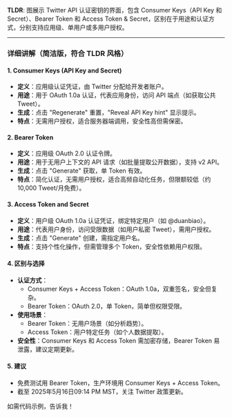 **TLDR**: 图展示 Twitter API 认证密钥的界面，包含 Consumer Keys（API Key 和 Secret）、Bearer Token 和 Access Token & Secret，区别在于用途和认证方式，分别支持应用级、单用户或多用户授权。

---

### 详细讲解（简洁版，符合 TLDR 风格）

#### 1. **Consumer Keys (API Key and Secret)**
- **定义**：应用级认证凭证，由 Twitter 分配给开发者账户。
- **用途**：用于 OAuth 1.0a 认证，代表应用身份，访问 API 端点（如获取公共 Tweet）。
- **生成**：点击 "Regenerate" 重置，"Reveal API Key hint" 显示提示。
- **特点**：无需用户授权，适合服务器端调用，安全性高但需保密。

#### 2. **Bearer Token**
- **定义**：应用级 OAuth 2.0 认证令牌。
- **用途**：用于无用户上下文的 API 请求（如批量提取公开数据），支持 v2 API。
- **生成**：点击 "Generate" 获取，单 Token 有效。
- **特点**：简化认证，无需用户授权，适合高频自动化任务，但限额较低（约 10,000 Tweet/月免费）。

#### 3. **Access Token and Secret**
- **定义**：用户级 OAuth 1.0a 认证凭证，绑定特定用户（如 @duanbiao）。
- **用途**：代表用户身份，访问受限数据（如用户私密 Tweet），需用户授权。
- **生成**：点击 "Generate" 创建，需指定用户名。
- **特点**：支持个性化操作，但需管理多个 Token，安全性依赖用户权限。

#### 4. **区别与选择**
- **认证方式**：
  - Consumer Keys + Access Token：OAuth 1.0a，双重签名，安全但复杂。
  - Bearer Token：OAuth 2.0，单 Token，简单但权限受限。
- **使用场景**：
  - Bearer Token：无用户场景（如分析趋势）。
  - Access Token：用户特定任务（如个人数据提取）。
- **安全性**：Consumer Keys 和 Access Token 需加密存储，Bearer Token 易泄露，建议定期更新。

#### 5. **建议**
- 免费测试用 Bearer Token，生产环境用 Consumer Keys + Access Token。
- 截至 2025年5月16日09:14 PM MST，关注 Twitter 政策更新。

如需代码示例，告诉我！
